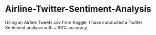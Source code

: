 # Airline-Twitter-Sentiment-Analysis
Using an Airline Tweets csv from Kaggle, I have conducted a Twitter Sentiment analysis with ~ 83% accuracy.
